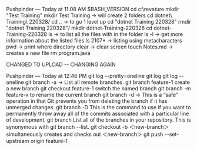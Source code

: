 Pushpinder — Today at 11:08 AM
$BASH_VERSION
cd c:\revature
mkdir "Test Training"
mkdir Test Training -> will create 2 folders
cd dotnet\ Training\ 220328/
cd ..
 -> to go 1 level up 
cd "dotnet Training 220328"
rmdir "dotnet Training 220328"/
mkdir dotnet-Training-220328
cd dotnet-Training-220328
ls -> to list all the files with in the folder
ls -l -> get more information about the listed files
ls 2107* -> listing using metacharacters
pwd -> print where directory
clear  -> clear screen
touch Notes.md -> creates a new file
rm program.java

CHANGED TO UPLOAD --  CHANGING AGAIN

Pushpinder — Today at 12:46 PM
git log --pretty=oneline 
git log
git log --oneline
git branch -a -> List all remote branches. 
git branch feature-1 create a new branch 
git checkout feature-1 switch the named branch 
git branch -m feature-x to rename the current branch 
git branch -d <branch> -> This is a “safe” operation in that Git prevents you from deleting the branch if it has unmerged changes.
git branch -D <branch> This is the command to use if you want to permanently throw away all of the commits associated with a particular line of development.
git branch  List all of the branches in your repository. This is synonymous with git branch --list. 
git checkout -b ＜new-branch＞simultaneously creates and checks out ＜new-branch＞
git push --set-upstream origin feature-1